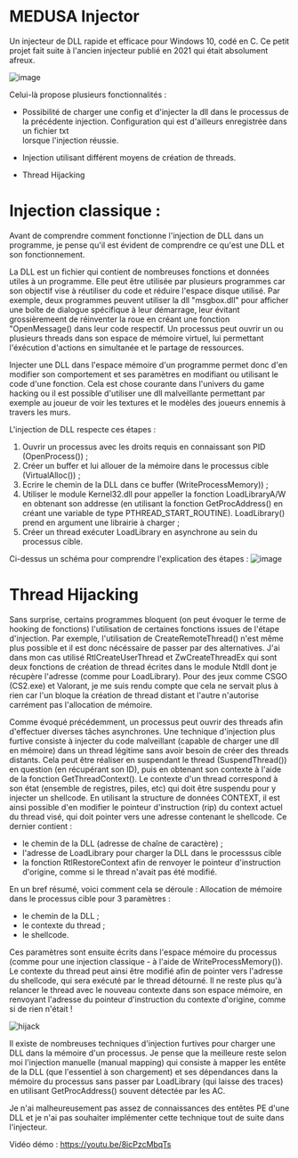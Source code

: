 # MEDUSA Injector

Un injecteur de DLL rapide et efficace pour Windows 10, codé en C. Ce petit projet fait suite à l'ancien injecteur publié en 2021 qui était absolument afreux. 



![image](https://github.com/ulyssepmt/MEDUSA-Injector/assets/89702597/bbe8df19-a229-4f08-8a58-633451b06bc7)

Celui-là propose plusieurs fonctionnalités : 

- Possibilité de charger une config et d'injecter la dll dans le processus de la précédente injection. Configuration qui est d'ailleurs enregistrée dans un fichier txt   
  lorsque l'injection réussie. 

- Injection utilisant différent moyens de création de threads.

- Thread Hijacking


# Injection classique :  

Avant de comprendre comment fonctionne l'injection de DLL dans un programme, je pense qu'il est évident de comprendre ce qu'est une DLL et son fonctionnement.

La DLL est un fichier qui contient de nombreuses fonctions et données utiles à un programme. Elle peut être utilisée par plusieurs programmes car son objectif vise à réutiliser du code et réduire l'espace disque utilisé. Par exemple, deux programmes peuvent utiliser la dll "msgbox.dll" pour afficher une boîte de dialogue spécifique à leur démarrage, leur évitant grossièremeent de réinventer la roue en créant une fonction "OpenMessage() dans leur code respectif.
Un processus peut ouvrir un ou plusieurs threads dans son espace de mémoire virtuel, lui permettant l'éxécution d'actions en simultanée et le partage de ressources.  

Injecter une DLL dans l'espace mémoire d'un programme permet donc d'en modifier son comportement et ses paramètres en modifiant ou utilisant le code d'une fonction. Cela est chose courante dans l'univers du game hacking ou il est possible d'utiliser une dll malveillante permettant par exemple au joueur de voir les textures et le modèles des joueurs ennemis à travers les murs. 

L'injection de DLL respecte ces étapes :  

1) Ouvrir un processus avec les droits requis en connaissant son PID (OpenProcess()) ;  
2) Créer un buffer et lui allouer de la mémoire dans le processus cible (VirtualAlloc()) ; 
3) Ecrire le chemin de la DLL dans ce buffer (WriteProcessMemory)) ; 
4) Utiliser le module Kernel32.dll pour appeller la fonction LoadLibraryA/W en obtenant son addresse (en utilisant la fonction GetProcAddress() en créant une variable de type 
   PTHREAD_START_ROUTINE). 
   LoadLibrary() prend en argument une librairie à charger ; 
5) Créer un thread exécuter LoadLibrary en asynchrone au sein du processus cible. 

Ci-dessus un schéma pour comprendre l'explication des étapes : 
![image](https://github.com/ulyssepmt/MEDUSA-Injector/assets/89702597/eb6544da-66e9-4012-9d7c-0e5721b9bc2c)

# Thread Hijacking
Sans surprise, certains programmes bloquent (on peut évoquer le terme de hooking de fonctions) l'utilisation de certaines fonctions issues de l'étape d'injection. Par exemple, l'utilisation de CreateRemoteThread() n'est même plus possible et il est donc nécéssaire de passer par des alternatives. 
J'ai dans mon cas utilisé RtlCreateUserThread et ZwCreateThreadEx qui sont deux fonctions de création de thread écrites dans le module Ntdll dont je récupère l'adresse (comme pour LoadLibrary). Pour des jeux comme CSGO (CS2.exe) et Valorant, je me suis rendu compte que cela ne servait plus à rien car l'un bloque la création de thread distant et l'autre n'autorise carrément pas l'allocation de mémoire.

Comme évoqué précédemment, un processus peut ouvrir des threads afin d'effectuer diverses tâches asynchrones. Une technique d'injection plus furtive consiste à injecter du code malveillant (capable de charger une dll en mémoire) dans un thread légitime sans avoir besoin de créer des threads distants. 
Cela peut être réaliser en suspendant le thread (SuspendThread()) en question (en récupérant son ID), puis en obtenant son contexte à l'aide de la fonction GetThreadContext().
Le contexte d'un thread correspond à son état (ensemble de registres, piles, etc) qui doit être suspendu pour y injecter un shellcode. En utilisant la structure de données CONTEXT, il est ainsi possible d'en modifier le pointeur d'instruction (rip) du context actuel du thread visé, qui doit pointer vers une adresse contenant le shellcode. Ce dernier contient : 
- le chemin de la DLL (adresse de chaîne de caractère) ; 
- l'adresse de LoadLibrary pour charger la DLL dans le processsus cible 
- la fonction RtlRestoreContext afin de renvoyer le pointeur d'instruction d'origine, comme si le thread n'avait pas été modifié. 

En un bref résumé, voici comment cela se déroule : 
Allocation de mémoire dans le processus cible pour 3 paramètres :  
- le chemin de la DLL ;
- le contexte du thread ;
- le shellcode.

Ces paramètres sont ensuite écrits dans l'espace mémoire du processus (comme pour une injection classique - à l'aide de WriteProcessMemory()). Le contexte du thread peut ainsi être modifié afin de pointer vers l'adresse du shellcode, qui sera exécuté par le thread détourné. Il ne reste plus qu'à relancer le thread avec le nouveau contexte dans son espace mémoire, en renvoyant l'adresse du pointeur d'instruction du contexte d'origine, comme si de rien n'était ! 

![hijack](https://github.com/ulyssepmt/MEDUSA-Injector/assets/89702597/b8d441b2-9b8f-438c-92fe-2e9c72d09eaa)

Il existe de nombreuses techniques d'injection furtives pour charger une DLL dans la mémoire d'un processus. Je pense que la meilleure reste selon moi l'injection manuelle (manual mapping) qui consiste à mapper les entête de la DLL (que l'essentiel à son chargement) et ses dépendances dans la mémoire du processus sans passer par LoadLibrary (qui laisse des traces) en utilisant GetProcAddress() souvent détectée par les AC. 


Je n'ai malheureusement pas assez de connaissances des entêtes PE d'une DLL et je n'ai pas souhaiter implémenter cette technique tout de suite dans l'injecteur. 



Vidéo démo : 
https://youtu.be/8icPzcMbqTs
